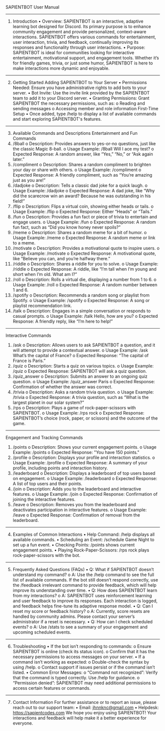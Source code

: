 SAPIENTBOT User Manual
________________________________________
1. Introduction
•	Overview: SAPIENTBOT is an interactive, adaptive learning bot designed for Discord. Its primary purpose is to enhance community engagement and provide personalized, context-aware interactions. SAPIENTBOT offers various commands for entertainment, user interaction, trivia, and feedback, continually improving its responses and functionality through user interactions.
•	Purpose: SAPIENTBOT is ideal for communities looking for interactive entertainment, motivational support, and engagement tools. Whether it’s for friendly games, trivia, or just some humor, SAPIENTBOT is here to make interactions more dynamic and enjoyable.
________________________________________
2. Getting Started
Adding SAPIENTBOT to Your Server
•	Permissions Needed: Ensure you have administrative rights to add bots to your server.
•	Bot Invite: Use the invite link provided by the SAPIENTBOT team to add it to your Discord server.
•	Granting Permissions: Grant SAPIENTBOT the necessary permissions, such as:
o	Reading and sending messages
o	Accessing member and role information
First-Time Setup
•	Once added, type /help to display a list of available commands and start exploring SAPIENTBOT's features.
________________________________________
3. Available Commands and Descriptions
Entertainment and Fun Commands
1.	/8ball
o	Description: Provides answers to yes-or-no questions, just like the classic Magic 8-ball.
o	Usage Example: /8ball Will I ace my test?
o	Expected Response: A random answer, like “Yes,” “No,” or “Ask again later.”
2.	/compliment
o	Description: Shares a random compliment to brighten your day or share with others.
o	Usage Example: /compliment
o	Expected Response: A friendly compliment, such as “You’re amazing just as you are!”
3.	/dadjoke
o	Description: Tells a classic dad joke for a quick laugh.
o	Usage Example: /dadjoke
o	Expected Response: A dad joke, like “Why did the scarecrow win an award? Because he was outstanding in his field!”
4.	/flip
o	Description: Flips a virtual coin, showing either heads or tails.
o	Usage Example: /flip
o	Expected Response: Either “Heads” or “Tails.”
5.	/fun
o	Description: Provides a fun fact or piece of trivia to entertain and engage users.
o	Usage Example: /fun
o	Expected Response: A random fun fact, such as “Did you know honey never spoils?”
6.	/meme
o	Description: Shares a random meme for a bit of humor.
o	Usage Example: /meme
o	Expected Response: A random meme or link to a meme.
7.	/motivate
o	Description: Provides a motivational quote to inspire users.
o	Usage Example: /motivate
o	Expected Response: A motivational quote, like “Believe you can, and you’re halfway there.”
8.	/riddle
o	Description: Shares a riddle for you to solve.
o	Usage Example: /riddle
o	Expected Response: A riddle, like “I’m tall when I’m young and short when I’m old. What am I?”
9.	/roll
o	Description: Rolls a virtual die, displaying a number from 1 to 6.
o	Usage Example: /roll
o	Expected Response: A random number between 1 and 6.
10.	/spotify
o	Description: Recommends a random song or playlist from Spotify.
o	Usage Example: /spotify
o	Expected Response: A song or playlist recommendation link.
11.	/talk
o	Description: Engages in a simple conversation or responds to casual prompts.
o	Usage Example: /talk Hello, how are you?
o	Expected Response: A friendly reply, like “I’m here to help!”
________________________________________
Interactive Commands
1.	/ask
o	Description: Allows users to ask SAPIENTBOT a question, and it will attempt to provide a contextual answer.
o	Usage Example: /ask What’s the capital of France?
o	Expected Response: “The capital of France is Paris.”
2.	/quiz
o	Description: Starts a quiz on various topics.
o	Usage Example: /quiz
o	Expected Response: SAPIENTBOT will ask a quiz question.
3.	/quiz_answer
o	Description: Submits an answer to an ongoing quiz question.
o	Usage Example: /quiz_answer Paris
o	Expected Response: Confirmation of whether the answer was correct.
4.	/trivia
o	Description: Asks a random trivia question.
o	Usage Example: /trivia
o	Expected Response: A trivia question, such as “What is the largest planet in our solar system?”
5.	/rps
o	Description: Plays a game of rock-paper-scissors with SAPIENTBOT.
o	Usage Example: /rps rock
o	Expected Response: SAPIENTBOT’s choice (rock, paper, or scissors) and the outcome of the game.
________________________________________
Engagement and Tracking Commands
1.	/points
o	Description: Shows your current engagement points.
o	Usage Example: /points
o	Expected Response: "You have 150 points."
2.	/profile
o	Description: Displays your profile and interaction statistics.
o	Usage Example: /profile
o	Expected Response: A summary of your profile, including points and interaction history.
3.	/leaderboard
o	Description: Displays a leaderboard of top users based on engagement.
o	Usage Example: /leaderboard
o	Expected Response: A list of top users and their points.
4.	/join
o	Description: Adds you to the leaderboard and interactive features.
o	Usage Example: /join
o	Expected Response: Confirmation of joining the interactive features.
5.	/leave
o	Description: Removes you from the leaderboard and deactivates participation in interactive features.
o	Usage Example: /leave
o	Expected Response: Confirmation of removal from the leaderboard.
________________________________________
4. Examples of Common Interactions
•	Help Command: /help displays all available commands.
•	Scheduling an Event: /schedule Game Night to set up a fun event.
•	Checking Points: /points shows current engagement points.
•	Playing Rock-Paper-Scissors: /rps rock plays rock-paper-scissors with the bot.
________________________________________
5. Frequently Asked Questions (FAQs)
•	Q: What if SAPIENTBOT doesn’t understand my command?
o	A: Use the /help command to see the full list of available commands. If the bot still doesn’t respond correctly, use the /feedback irrelevant command to provide feedback, which will help improve its understanding over time.
•	Q: How does SAPIENTBOT learn from my interactions?
o	A: SAPIENTBOT uses reinforcement learning and user feedback to improve its responses. Each interaction is logged, and feedback helps fine-tune its adaptive response model.
•	Q: Can I reset my score or feedback history?
o	A: Currently, score resets are handled by community admins. Please contact your server’s administrator if a reset is necessary.
•	Q: How can I check scheduled events?
o	A: Use /stats to see a summary of your engagement and upcoming scheduled events.
________________________________________
6. Troubleshooting
•	If the bot isn’t responding to commands:
o	Ensure SAPIENTBOT is online (check its status icon).
o	Confirm that it has the necessary permissions to access messages on your server.
•	If a command isn’t working as expected:
o	Double-check the syntax by using /help.
o	Contact support if issues persist or if the command isn’t listed.
•	Common Error Messages:
o	“Command not recognized”: Verify that the command is typed correctly. Use /help for guidance.
o	“Permission denied”: SAPIENTBOT may need additional permissions to access certain features or commands.
________________________________________
7. Contact Information
For further assistance or to report an issue, please reach out to our support team:
•	Email: jhnnknc@gmail.com
•	Helpdesk: https://sapientcodes.com
We hope you enjoy using SAPIENTBOT! Your interactions and feedback will help make it a better experience for everyone.
